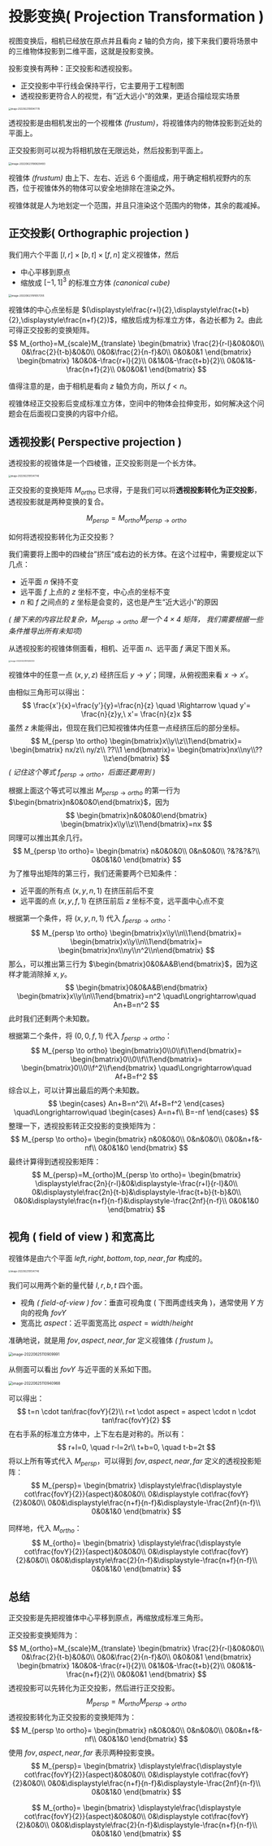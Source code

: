 # 投影变换( Projection Transformation )

视图变换后，相机已经放在原点并且看向 $z$ 轴的负方向，接下来我们要将场景中的三维物体投影到二维平面，这就是投影变换。

投影变换有两种：正交投影和透视投影。

* 正交投影中平行线会保持平行，它主要用于工程制图
* 透视投影更符合人的视觉，有”近大远小“的效果，更适合描绘现实场景

<img class="img-mid" src="https://tva1.sinaimg.cn/large/e6c9d24egy1h3ieahu6ezj21ci0f0ab2.jpg" alt="image-20220623190947778" style="zoom: 30%;" />

透视投影是由相机发出的一个视椎体 *(frustum)*，将视锥体内的物体投影到近处的平面上。

正交投影则可以视为将相机放在无限远处，然后投影到平面上。

<img class="img-mid" src="https://tva1.sinaimg.cn/large/e6c9d24egy1h3ieaknh8oj211e0i0gnr.jpg" alt="image-20220623190829493" style="zoom: 35%;" />

视锥体 *(frustum)* 由上下、左右、近远 6 个面组成，用于确定相机视野内的东西，位于视锥体外的物体可以安全地排除在渲染之外。

视锥体就是人为地划定一个范围，并且只渲染这个范围内的物体，其余的裁减掉。

## 正交投影( Orthographic projection )

我们用六个平面 $[l,r]\times[b,t]\times[f,n]$ 定义视锥体，然后

* 中心平移到原点
* 缩放成 $[-1,1]^3$ 的标准立方体 *(canonical cube)*

<img class="img-mid" src="https://tva1.sinaimg.cn/large/e6c9d24egy1h3iealg8ksj21iq0ect9s.jpg" alt="image-20220623191057255" style="zoom: 35%;" />

视锥体的中心点坐标是 $(\displaystyle\frac{r+l}{2},\displaystyle\frac{t+b}{2},\displaystyle\frac{n+f}{2})$，缩放后成为标准立方体，各边长都为 2。由此可得正交投影的变换矩阵。
$$
M_{ortho}=M_{scale}M_{translate}
\begin{bmatrix}
\frac{2}{r-l}&0&0&0\\
0&\frac{2}{t-b}&0&0\\
0&0&\frac{2}{n-f}&0\\
0&0&0&1
\end{bmatrix}
\begin{bmatrix}
1&0&0&-\frac{r+l}{2}\\
0&1&0&-\frac{t+b}{2}\\
0&0&1&-\frac{n+f}{2}\\
0&0&0&1
\end{bmatrix}
$$

值得注意的是，由于相机是看向 $z$ 轴负方向，所以 $f < n$。

视锥体经正交投影后变成标准立方体，空间中的物体会拉伸变形，如何解决这个问题会在后面视口变换的内容中介绍。

## 透视投影( Perspective projection )

透视投影的视锥体是一个四棱锥，正交投影则是一个长方体。

<img class="img-mid" src="https://tva1.sinaimg.cn/large/e6c9d24egy1h3ieaj23xoj21a80hata8.jpg" alt="image-20220623191347746" style="zoom:30%;" />

正交投影的变换矩阵 $M_{ortho}$ 已求得，于是我们可以将**透视投影转化为正交投影**，透视投影就是两种变换的复合。

$$
M_{persp}=M_{ortho}M_{persp \to ortho}
$$

如何将透视投影转化为正交投影？

我们需要将上图中的四棱台”挤压“成右边的长方体。在这个过程中，需要规定以下几点：

* 近平面 $n$ 保持不变
* 远平面 $f$ 上点的 $z$ 坐标不变，中心点的坐标不变
* $n$ 和 $f$ 之间点的 $z$ 坐标是会变的，这也是产生“近大远小”的原因

*( 接下来的内容比较复杂，$M_{persp \to ortho}$ 是一个 $4\times4$ 矩阵， 我们需要根据一些条件推导出所有未知项)*

从透视投影的视锥体侧面看，相机、近平面 $n$、远平面 $f$ 满足下图关系。

<img class="img-mid" src="https://tva1.sinaimg.cn/large/e6c9d24egy1h3ieajp9zrj21iw0igabb.jpg" alt="image-20220623191436303" style="zoom:25%;" />

视锥体中的任意一点 $(x,y,z)$ 经挤压后 $y \to y'$；同理，从俯视图来看 $x \to x'$。

由相似三角形可以得出：
$$
\frac{x'}{x}=\frac{y'}{y}=\frac{n}{z} \quad \Rightarrow \quad y'= \frac{n}{z}y,\ x'= \frac{n}{z}x
$$
虽然 $z$ 未能得出，但现在我们已知视锥体内任意一点经挤压后的部分坐标。
$$
M_{persp \to ortho}
\begin{bmatrix}x\\y\\z\\1\end{bmatrix}=
\begin{bmatrix}
nx/z\\
ny/z\\
??\\1
\end{bmatrix}=
\begin{bmatrix}nx\\ny\\??\\z\end{bmatrix}
$$
*( 记住这个等式 $f_{persp \to ortho}$，后面还要用到 )*

根据上面这个等式可以推出 $M_{persp \to ortho}$ 的第一行为 $\begin{bmatrix}n&0&0&0\end{bmatrix}$，因为
$$
\begin{bmatrix}n&0&0&0\end{bmatrix}
\begin{bmatrix}x\\y\\z\\1\end{bmatrix}=nx
$$
同理可以推出其余几行。
$$
M_{persp \to ortho}=
\begin{bmatrix}
n&0&0&0\\
0&n&0&0\\
?&?&?&?\\
0&0&1&0
\end{bmatrix}
$$
为了推导出矩阵的第三行，我们还需要两个已知条件：

* 近平面的所有点 $(x,y,n,1)$ 在挤压前后不变
* 远平面的点 $(x,y,f,1)$ 在挤压前后 $z$ 坐标不变，远平面中心点不变

根据第一个条件，将 $(x,y,n,1)$ 代入 $f_{persp \to ortho}$：
$$
M_{persp \to ortho}
\begin{bmatrix}x\\y\\n\\1\end{bmatrix}=
\begin{bmatrix}x\\y\\n\\1\end{bmatrix}=
\begin{bmatrix}nx\\ny\\n^2\\n\end{bmatrix}
$$
那么，可以推出第三行为 $\begin{bmatrix}0&0&A&B\end{bmatrix}$，因为这样才能消除掉 $x,y$。
$$
\begin{bmatrix}0&0&A&B\end{bmatrix}
\begin{bmatrix}x\\y\\n\\1\end{bmatrix}=n^2
\quad\Longrightarrow\quad
An+B=n^2
$$
此时我们还剩两个未知数。

根据第二个条件，将 $(0,0,f,1)$ 代入 $f_{persp \to ortho}$：
$$
M_{persp \to ortho}
\begin{bmatrix}0\\0\\f\\1\end{bmatrix}=
\begin{bmatrix}0\\0\\f\\1\end{bmatrix}=
\begin{bmatrix}0\\0\\f^2\\f\end{bmatrix}
\quad\Longrightarrow\quad
Af+B=f^2
$$
综合以上，可以计算出最后的两个未知数。
$$
\begin{cases}
An+B=n^2\\
Af+B=f^2
\end{cases}
\quad\Longrightarrow\quad
\begin{cases}
A=n+f\\
B=-nf
\end{cases}
$$
整理一下，透视投影转正交投影的变换矩阵为：
$$
M_{persp \to ortho}=
\begin{bmatrix}
n&0&0&0\\
0&n&0&0\\
0&0&n+f&-nf\\
0&0&1&0
\end{bmatrix}
$$
最终计算得到透视投影矩阵：
$$
M_{persp}=M_{ortho}M_{persp \to ortho}=
\begin{bmatrix}
\displaystyle\frac{2n}{r-l}&0&\displaystyle-\frac{r+l}{r-l}&0\\
0&\displaystyle\frac{2n}{t-b}&\displaystyle-\frac{t+b}{t-b}&0\\
0&0&\displaystyle\frac{n+f}{n-f}&\displaystyle-\frac{2nf}{n-f}\\
0&0&1&0
\end{bmatrix}
$$


## 视角 ( field of view ) 和宽高比

视锥体是由六个平面 $left,right,bottom,top,near,far$ 构成的。

<img class="img-mid" src="https://tva1.sinaimg.cn/large/e6c9d24egy1h3ieaj23xoj21a80hata8.jpg" alt="image-20220623191347746" style="zoom:30%;" />

我们可以用两个新的量代替 $l,r,b,t$ 四个面。

* 视角 *( field-of-view )* $fov$：垂直可视角度 ( 下图两虚线夹角 )，通常使用 $Y$ 方向的视角 $fovY$
* 宽高比 $aspect$：近平面宽高比 $aspect=width / height$

准确地说，就是用 $fov,aspect,near,far$ 定义视锥体 *( frustum )*。

<img class="img-mid" src="https://tva1.sinaimg.cn/large/e6c9d24egy1h3kbjw624rj20nq0c8aau.jpg" alt="image-20220625110909991" style="zoom:50%;" />

从侧面可以看出 $fovY$ 与近平面的关系如下图。

<img class="img-mid" src="https://tva1.sinaimg.cn/large/e6c9d24egy1h3kbk873mjj21260bamxu.jpg" alt="image-20220625110940968" style="zoom:50%;" />

可以得出：
$$
t=n \cdot tan\frac{fovY}{2}\\
r=t \cdot aspect = aspect \cdot n \cdot tan\frac{fovY}{2}
$$
在右手系的标准立方体中，上下左右是对称的。所以有：
$$
r+l=0, \quad r-l=2r\\
t+b=0, \quad t-b=2t
$$
将以上所有等式代入 $M_{persp}$，可以得到 $fov,aspect,near,far$ 定义的透视投影矩阵：
$$
M_{persp}=
\begin{bmatrix}
\displaystyle\frac{\displaystyle cot\frac{fovY}{2}}{aspect}&0&0&0\\
0&\displaystyle cot\frac{fovY}{2}&0&0\\
0&0&\displaystyle\frac{n+f}{n-f}&\displaystyle-\frac{2nf}{n-f}\\
0&0&1&0
\end{bmatrix}
$$

同样地，代入 $M_{ortho}$：
$$
M_{ortho}=
\begin{bmatrix}
\displaystyle\frac{\displaystyle cot\frac{fovY}{2}}{aspect}&0&0&0\\
0&\displaystyle cot\frac{fovY}{2}&0&0\\
0&0&\displaystyle\frac{2}{n-f}&\displaystyle-\frac{n+f}{n-f}\\
0&0&1&0
\end{bmatrix}
$$

## 总结

正交投影是先把视锥体中心平移到原点，再缩放成标准三角形。

正交投影变换矩阵为：
$$
M_{ortho}=M_{scale}M_{translate}
\begin{bmatrix}
\frac{2}{r-l}&0&0&0\\
0&\frac{2}{t-b}&0&0\\
0&0&\frac{2}{n-f}&0\\
0&0&0&1
\end{bmatrix}
\begin{bmatrix}
1&0&0&-\frac{r+l}{2}\\
0&1&0&-\frac{t+b}{2}\\
0&0&1&-\frac{n+f}{2}\\
0&0&0&1
\end{bmatrix}
$$
透视投影可以先转化为正交投影，然后进行正交投影。
$$
M_{persp}=M_{ortho}M_{persp \to ortho}
$$
透视投影转化为正交投影的变换矩阵为：
$$
M_{persp \to ortho}=
\begin{bmatrix}
n&0&0&0\\
0&n&0&0\\
0&0&n+f&-nf\\
0&0&1&0
\end{bmatrix}
$$
使用 $fov,aspect,near,far$ 表示两种投影变换。
$$
M_{persp}=
\begin{bmatrix}
\displaystyle\frac{\displaystyle cot\frac{fovY}{2}}{aspect}&0&0&0\\
0&\displaystyle cot\frac{fovY}{2}&0&0\\
0&0&\displaystyle\frac{n+f}{n-f}&\displaystyle-\frac{2nf}{n-f}\\
0&0&1&0
\end{bmatrix}
$$

$$
M_{ortho}=
\begin{bmatrix}
\displaystyle\frac{\displaystyle cot\frac{fovY}{2}}{aspect}&0&0&0\\
0&\displaystyle cot\frac{fovY}{2}&0&0\\
0&0&\displaystyle\frac{2}{n-f}&\displaystyle-\frac{n+f}{n-f}\\
0&0&1&0
\end{bmatrix}
$$
